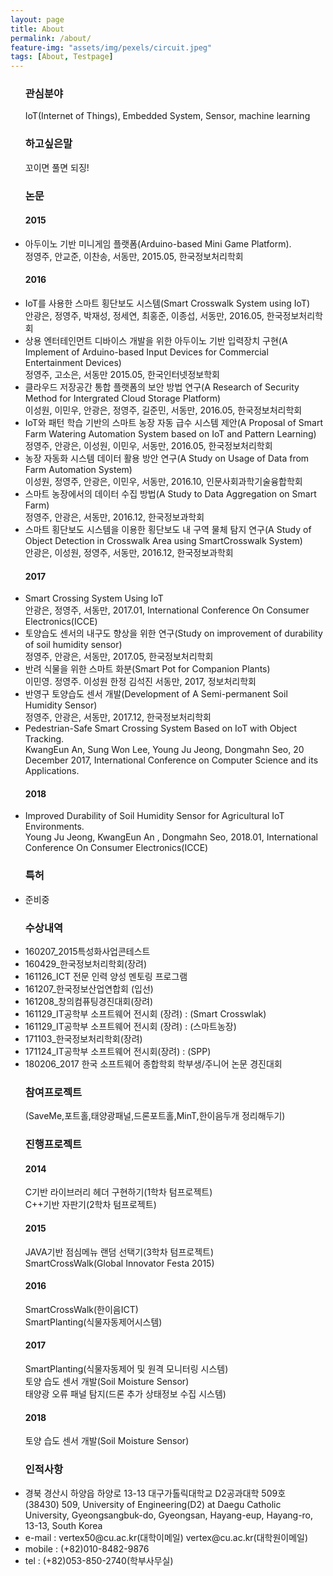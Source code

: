 ```yaml
---
layout: page
title: About
permalink: /about/
feature-img: "assets/img/pexels/circuit.jpeg"
tags: [About, Testpage]
---
```


<ul>
 <h3>관심분야</h3>
IoT(Internet of Things), Embedded System, Sensor, machine learning

<h3>하고싶은말</h3>
꼬이면 풀면 되징!

<h3>논문</h3>
<h4>2015</h4>
<li>아두이노 기반 미니게임 플랫폼(Arduino-based Mini Game Platform). <br/>정영주, 안교준, 이찬송, 서동만, 2015.05, 한국정보처리학회<br/></li>

<h4>2016</h4>
<li>IoT를 사용한 스마트 횡단보도 시스템(Smart Crosswalk System using IoT) <br/>안광은, 정영주, 박재성, 정세연, 최홍준, 이종섭, 서동만, 2016.05, 한국정보처리학회</li>
<li>상용 엔터테인먼트 디바이스 개발을 위한 아두이노 기반 입력장치 구현(A Implement of Arduino-based Input Devices for Commercial Entertainment Devices)<br/>정영주, 고소은, 서동만 2015.05, 한국인터넷정보학회</li>
<li>클라우드 저장공간 통합 플랫폼의 보안 방법 연구(A Research of Security Method for Intergrated Cloud Storage Platform)<br/>이성원, 이민우, 안광은, 정영주, 길준민, 서동만, 2016.05, 한국정보처리학회</li>
<li>IoT와 패턴 학습 기반의 스마트 농장 자동 급수 시스템 제안(A Proposal of Smart Farm Watering Automation System based on IoT and Pattern Learning)<br/>정영주, 안광은, 이성원, 이민우, 서동만, 2016.05, 한국정보처리학회</li>
<li>농장 자동화 시스템 데이터 활용 방안 연구(A Study on Usage of Data from Farm Automation System)<br/>이성원, 정영주, 안광은, 이민우, 서동만, 2016.10, 인문사회과학기술융합학회</li>
<li>스마트 농장에서의 데이터 수집 방법(A Study to Data Aggregation on Smart Farm)<br/>정영주, 안광은, 서동만, 2016.12, 한국정보과학회</li>
<li>스마트 횡단보도 시스템을 이용한 횡단보도 내 구역 물체 탐지 연구(A Study of Object Detection in Crosswalk Area using SmartCrosswalk System)<br/>안광은, 이성원, 정영주, 서동만, 2016.12, 한국정보과학회</li>

<h4>2017</h4>
<li>Smart Crossing System Using IoT<br/>안광은, 정영주, 서동만, 2017.01, International Conference On Consumer Electronics(ICCE)</li>
<li>토양습도 센서의 내구도 향상을 위한 연구(Study on improvement of durability of soil humidity sensor)<br/>정영주, 안광은, 서동만, 2017.05, 한국정보처리학회</li>
<li>반려 식물을 위한 스마트 화분(Smart Pot for Companion Plants)<br/>이민영. 정영주. 이성원 한정 김석진 서동만, 2017, 정보처리학회</li>
<li>반영구 토양습도 센서 개발(Development of A Semi-permanent Soil Humidity Sensor)<br/>정영주, 안광은, 서동만, 2017.12, 한국정보처리학회</li>
<li>Pedestrian-Safe Smart Crossing System Based on IoT with Object Tracking.<br/>KwangEun An, Sung Won Lee, Young Ju Jeong, Dongmahn Seo, 20 December 2017, International Conference on Computer Science and its Applications.</li>
<h4>2018</h4>
<li>Improved Durability of Soil Humidity Sensor for Agricultural IoT Environments.<br/>Young Ju Jeong, KwangEun An , Dongmahn Seo, 2018.01,  International Conference On Consumer Electronics(ICCE)</li>
<h3>특허</h3>
<li>준비중</li>

<h3>수상내역</h3>
<li>160207_2015특성화사업콘테스트</li>
<li>160429_한국정보처리학회(장려)</li>
<li>161126_ICT 전문 인력 양성 멘토링 프로그램</li>
<li>161207_한국정보산업연합회 (입선)</li>
<li>161208_창의컴퓨팅경진대회(장려)</li>
<li>161129_IT공학부 소프트웨어 전시회 (장려) : (Smart Crosswlak)</li>
<li>161129_IT공학부 소프트웨어 전시회 (장려) : (스마트농장)</li>
<li>171103_한국정보처리학회(장려)</li>
<li>171124_IT공학부 소프트웨어 전시회(장려) : (SPP)</li>
<li>180206_2017 한국 소프트웨어 종합학회 학부생/주니어 논문 경진대회</li>

<h3>참여프로젝트</h3>
(SaveMe,포트홀,태양광패널,드론포트홀,MinT,한이음두개 정리해두기)

<h3>진행프로젝트</h3>
<h4>2014</h4>
C기반 라이브러리 헤더 구현하기(1학차 텀프로젝트)<br/>C++기반 자판기(2학차 텀프로젝트)
<h4>2015</h4> 
JAVA기반 점심메뉴 랜덤 선택기(3학차 텀프로젝트)<br/>SmartCrossWalk(Global Innovator Festa 2015)
<h4>2016</h4> 
SmartCrossWalk(한이음ICT)<br/>SmartPlanting(식물자동제어시스템)
<h4>2017</h4>
SmartPlanting(식물자동제어 및 원격 모니터링 시스템)<br/>토양 습도 센서 개발(Soil Moisture Sensor)<br/>태양광 오류 패널 탐지(드론 추가 상태정보 수집 시스템)
<h4>2018</h4>
토양 습도 센서 개발(Soil Moisture Sensor)

<h3>인적사항</h3>
<li>경북 경산시 하양읍 하양로 13-13 대구가톨릭대학교 D2공과대학 509호<br/>(38430) 509, University of Engineering(D2) at Daegu Catholic University, Gyeongsangbuk-do, Gyeongsan, Hayang-eup, Hayang-ro, 13-13, South Korea</li>
<li>e-mail : vertex50@cu.ac.kr(대학이메일) vertex@cu.ac.kr(대학원이메일)</li>
<li>mobile : (+82)010-8482-9876 </li>
<li>tel : (+82)053-850-2740(학부사무실)</li>


 </ul>

